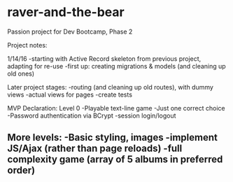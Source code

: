 # raver-and-the-bear
Passion project for Dev Bootcamp, Phase 2

Project notes:

1/14/16
-starting with Active Record skeleton from previous project, adapting for re-use
-first up: creating migrations & models (and cleaning up old ones)



Later project stages:
-routing (and cleaning up old routes), with dummy views
-actual views for pages
-create tests


MVP Declaration: Level 0
-Playable text-line game
-Just one correct choice
-Password authentication via BCrypt
-session login/logout

More levels:
-Basic styling, images
-implement JS/Ajax (rather than page reloads)
-full complexity game (array of 5 albums in preferred order)
-
